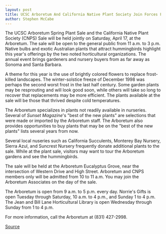 ```yaml
---
layout: post
title: UCSC Arboretum And California Native Plant Society Join Forces For Spring Plant Sale
author: Stephen McCabe
---
```


The UCSC Arboretum Spring Plant Sale and the California Native Plant Society (CNPS) Sale will be held jointly on Saturday, April 17, at the Arboretum. The sale will be open to the general public from 11 a.m. to 3 p.m. Native bulbs and exotic Australian plants that attract hummingbirds highlight this year's offerings by the two noted horticultural organizations. The annual event brings gardeners and nursery buyers from as far away as Sonoma and Santa Barbara.

A theme for this year is the use of brightly colored flowers to replace frost-killed landscapes. The winter-solstice freeze of December 1998 was perhaps the second worst frost in the last half century. Some garden plants may be resprouting and will look good soon, while others will take so long to recover that replacements may be more efficient. The plants available at the sale will be those that thrived despite cold temperatures.

The Arboretum specializes in plants not readily available in nurseries. Several of _Sunset Magazine_'s "best of the new plants" are selections that were made or imported by the Arboretum staff. The Arboretum also provides opportunities to buy plants that may be on the "best of the new plants" lists several years from now.

Several local nuseries such as California Succulents, Monterey Bay Nursery, Sierra Azul, and Suncrest Nursery frequently donate additional plants to the sale. While at the plant sale, visitors may want to tour the Arboretum gardens and see the hummingbirds.

The sale will be held at the Arboretum Eucalyptus Grove, near the intersection of Western Drive and High Street. Arboretum and CNPS members only will be admitted from 10 to 11 a.m. You may join the Arboretum Associates on the day of the sale.

The Arboretum is open from 9 a.m. to 5 p.m. every day. Norrie's Gifts is open Tuesday through Saturday, 10 a.m. to 4 p.m., and Sunday 1 to 4 p.m. The Jean and Bill Lane Horticultural Library is open Wednesday through Sunday from 1 to 4 p.m.

For more information, call the Arboretum at (831) 427-2998.

[Source](http://www1.ucsc.edu/oncampus/currents/98-99/04-12/arboretum.htm "Permalink to UCSC Arboretum Spring Plant Sale: 04-12-99")
